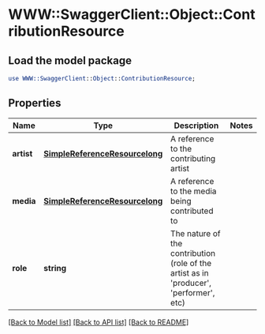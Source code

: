 # WWW::SwaggerClient::Object::ContributionResource

## Load the model package
```perl
use WWW::SwaggerClient::Object::ContributionResource;
```

## Properties
Name | Type | Description | Notes
------------ | ------------- | ------------- | -------------
**artist** | [**SimpleReferenceResourcelong**](SimpleReferenceResourcelong.md) | A reference to the contributing artist | 
**media** | [**SimpleReferenceResourcelong**](SimpleReferenceResourcelong.md) | A reference to the media being contributed to | 
**role** | **string** | The nature of the contribution (role of the artist as in &#39;producer&#39;, &#39;performer&#39;, etc) | 

[[Back to Model list]](../README.md#documentation-for-models) [[Back to API list]](../README.md#documentation-for-api-endpoints) [[Back to README]](../README.md)


